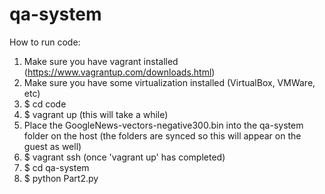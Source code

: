 # qa-system
How to run code:

1. Make sure you have vagrant installed (https://www.vagrantup.com/downloads.html)
2. Make sure you have some virtualization installed (VirtualBox, VMWare, etc)
3. $ cd code
4. $ vagrant up (this will take a while)
5. Place the GoogleNews-vectors-negative300.bin into the qa-system folder on the host (the folders are synced so this will appear on the guest as well)
6. $ vagrant ssh (once 'vagrant up' has completed)
7. $ cd qa-system
8. $ python Part2.py